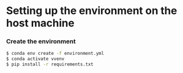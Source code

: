 # Setting up the environment on the host machine

### Create the environment

```bash
$ conda env create -f environment.yml
$ conda activate vvenv
$ pip install -r requirements.txt
```